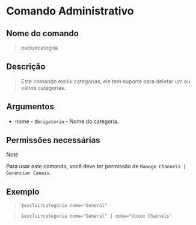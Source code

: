 # Comando Administrativo

## Nome do comando
> excluircategria

## Descrição
> Este comando exclui categorias, ele tem suporte para deletar um ou vários categorias.

## Argumentos
- nome - `Obrigatório` - Nome do categoria.

## Permissões necessárias
> [!NOTE]
> Para usar este comando, você deve ter permissão de `Manage Channels | Gerenciar Canais`.

## Exemplo
> `$excluircategoria nome="General"`

> `$excluircategoria nome="General" | nome="Voice Channels"`
